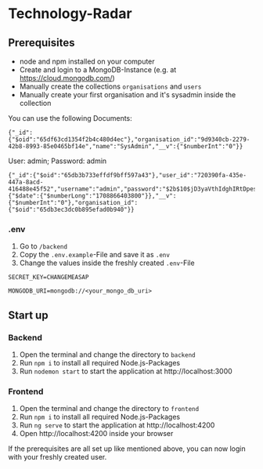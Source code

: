 # Technology-Radar
## Prerequisites
- node and npm installed on your computer
- Create and login to a MongoDB-Instance (e.g. at https://cloud.mongodb.com/)
- Manually create the collections `organisations` and `users`
- Manually create your first organisation and it's sysadmin inside the collection

You can use the following Documents:
```Organisation
{"_id":{"$oid":"65df63cd1354f2b4c480d4ec"},"organisation_id":"9d9340cb-2279-42b8-8993-85e0465bf14e","name":"SysAdmin","__v":{"$numberInt":"0"}}
```

User: admin; 
Password: admin
```sysadmin
{"_id":{"$oid":"65db3b733effdf9bff597a43"},"user_id":"720390fa-435e-447a-8acd-416488e45f52","username":"admin","password":"$2b$10$jD3yaVthIdghIRtDpesrceERL7pSuYlKvgtaMrj1U6SRetVlwIjYy","email":"admin@admin.com","role":"sysadmin","created_at":{"$date":{"$numberLong":"1708866403800"}},"__v":{"$numberInt":"0"},"organisation_id":{"$oid":"65db3ec3dc0b895efad0b940"}}
```


### .env
1. Go to `/backend`
2. Copy the `.env.example`-File and save it as `.env`
3. Change the values inside the freshly created `.env`-File

```
SECRET_KEY=CHANGEMEASAP

MONGODB_URI=mongodb://<your_mongo_db_uri>
```

## Start up
### Backend
1. Open the terminal and change the directory to `backend`
2. Run `npm i` to install all required Node.js-Packages
3. Run `nodemon start` to start the application at http://localhost:3000

### Frontend
1. Open the terminal and change the directory to `frontend`
2. Run `npm i` to install all required Node.js-Packages
3. Run `ng serve` to start the application at http://localhost:4200
4. Open http://localhost:4200 inside your browser

If the prerequisites are all set up like mentioned above, 
you can now login with your freshly created user.